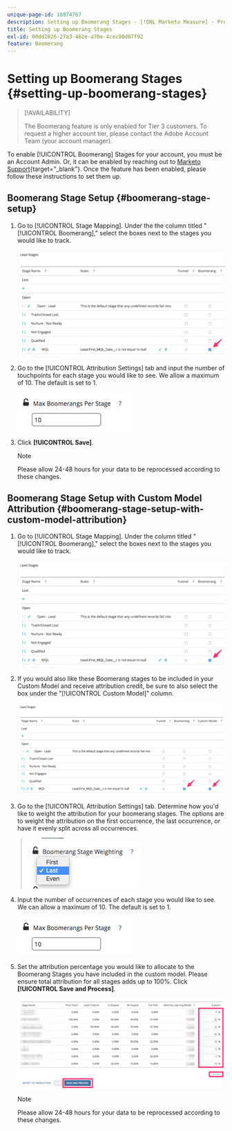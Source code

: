 ```yaml
---
unique-page-id: 18874767
description: Setting up Boomerang Stages - [!DNL Marketo Measure] - Product Documentation
title: Setting up Boomerang Stages
exl-id: 00dd2826-27a3-462e-a70e-4cec90d07f92
feature: Boomerang
---
```

# Setting up Boomerang Stages {#setting-up-boomerang-stages}

>[!AVAILABILITY]
>
>The Boomerang feature is only enabled for Tier 3 customers. To request a higher account tier, please contact the Adobe Account Team (your account manager).

To enable [!UICONTROL Boomerang] Stages for your account, you must be an Account Admin. Or, it can be enabled by reaching out to [Marketo Support](https://nation.marketo.com/t5/support/ct-p/Support){target="_blank"}. Once the feature has been enabled, please follow these instructions to set them up.

## Boomerang Stage Setup {#boomerang-stage-setup}

1. Go to [!UICONTROL Stage Mapping]. Under the the column titled "[!UICONTROL Boomerang]," select the boxes next to the stages you would like to track.

   ![](assets/1-2.png)

1. Go to the [!UICONTROL Attribution Settings] tab and input the number of touchpoints for each stage you would like to see. We allow a maximum of 10. The default is set to 1.

   ![](assets/2-2.png)

1. Click **[!UICONTROL Save]**.

   >[!NOTE]
   >
   >Please allow 24-48 hours for your data to be reprocessed according to these changes.

## Boomerang Stage Setup with Custom Model Attribution {#boomerang-stage-setup-with-custom-model-attribution}

1. Go to [!UICONTROL Stage Mapping]. Under the column titled "[!UICONTROL Boomerang]," select the boxes next to the stages you would like to track.

   ![](assets/3-1.png)

1. If you would also like these Boomerang stages to be included in your Custom Model and receive attribution credit, be sure to also select the box under the "[!UICONTROL Custom Model]" column.

   ![](assets/4-1.png)

1. Go to the [!UICONTROL Attribution Settings] tab. Determine how you'd like to weight the attribution for your boomerang stages. The options are to weight the attribution on the first occurrence, the last occurrence, or have it evenly split across all occurrences.

   ![](assets/5-1.png)

1. Input the number of occurrences of each stage you would like to see. We can allow a maximum of 10. The default is set to 1.

   ![](assets/6-1.png)

1. Set the attribution percentage you would like to allocate to the Boomerang Stages you have included in the custom model. Please ensure total attribution for all stages adds up to 100%. Click **[!UICONTROL Save and Process]**.

   ![](assets/7-1.png)

   >[!NOTE]
   >
   >Please allow 24-48 hours for your data to be reprocessed according to these changes.
